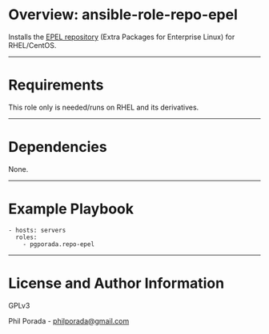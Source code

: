 # Overview: ansible-role-repo-epel

Installs the [EPEL repository](https://fedoraproject.org/wiki/EPEL) (Extra Packages for Enterprise Linux) for RHEL/CentOS.

- - - -
# Requirements

This role only is needed/runs on RHEL and its derivatives.

- - - -
# Dependencies

None.

- - - -
# Example Playbook

    - hosts: servers
      roles:
        - pgporada.repo-epel

- - - -
# License and Author Information

GPLv3

Phil Porada - philporada@gmail.com
